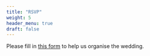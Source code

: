 ```yaml
---
title: "RSVP"
weight: 5
header_menu: true
draft: false
---
```


Please fill in [this form](https://docs.google.com/forms/d/e/1FAIpQLSfd-lbKD-LF6TU6iZMvkAr9zh7gLO9jZrXtL9Bh57XFQcSeTA/viewform?usp=sf_link)
to help us organise the wedding. 
